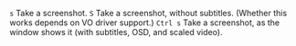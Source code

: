 `s`
Take a screenshot.
`S`
Take a screenshot, without subtitles. (Whether this works depends on VO driver support.)
`Ctrl s`
Take a screenshot, as the window shows it (with subtitles, OSD, and scaled video).